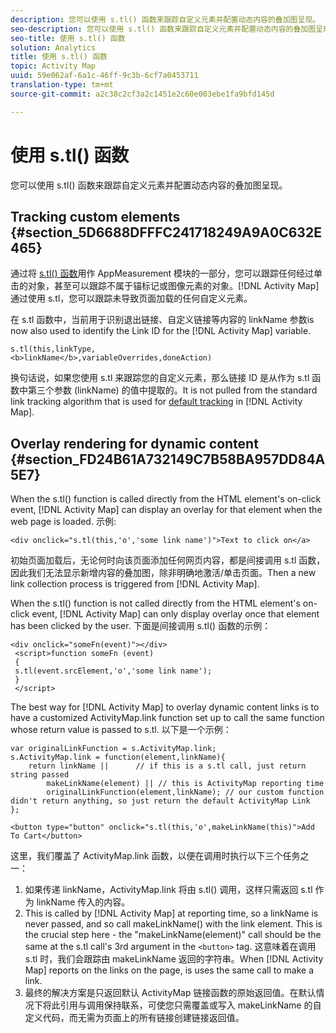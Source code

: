 ```yaml
---
description: 您可以使用 s.tl() 函数来跟踪自定义元素并配置动态内容的叠加图呈现。
seo-description: 您可以使用 s.tl() 函数来跟踪自定义元素并配置动态内容的叠加图呈现。
seo-title: 使用 s.tl() 函数
solution: Analytics
title: 使用 s.tl() 函数
topic: Activity Map
uuid: 59e062af-6a1c-46ff-9c3b-6cf7a0453711
translation-type: tm+mt
source-git-commit: a2c38c2cf3a2c1451e2c60e003ebe1fa9bfd145d

---
```



# 使用 s.tl() 函数

您可以使用 s.tl() 函数来跟踪自定义元素并配置动态内容的叠加图呈现。

## Tracking custom elements {#section_5D6688DFFFC241718249A9A0C632E465}

通过将 [s.tl() 函数](https://marketing.adobe.com/resources/help/en_US/sc/implement/function_tl.html)用作 AppMeasurement 模块的一部分，您可以跟踪任何经过单击的对象，甚至可以跟踪不属于锚标记或图像元素的对象。[!DNL Activity Map]通过使用 s.tl，您可以跟踪未导致页面加载的任何自定义元素。

在 s.tl 函数中，当前用于识别退出链接、自定义链接等内容的 linkName 参数is now also used to identify the Link ID for the [!DNL Activity Map] variable.

```
s.tl(this,linkType, 
<b>linkName</b>,variableOverrides,doneAction)
```

换句话说，如果您使用 s.tl 来跟踪您的自定义元素，那么链接 ID 是从作为 s.tl 函数中第三个参数 (linkName) 的值中提取的。It is not pulled from the standard link tracking algorithm that is used for [default tracking](/help/analyze/activity-map/activitymap-link-tracking/activitymap-link-tracking-methodology.md) in [!DNL Activity Map].

## Overlay rendering for dynamic content {#section_FD24B61A732149C7B58BA957DD84A5E7}

When the s.tl() function is called directly from the HTML element's on-click event, [!DNL Activity Map] can display an overlay for that element when the web page is loaded. 示例:

```
<div onclick="s.tl(this,'o','some link name')">Text to click on</a>
```

初始页面加载后，无论何时向该页面添加任何网页内容，都是间接调用 s.tl 函数，因此我们无法显示新增内容的叠加图，除非明确地激活/单击页面。Then a new link collection process is triggered from [!DNL Activity Map].

When the s.tl() function is not called directly from the HTML element's on-click event, [!DNL Activity Map] can only display overlay once that element has been clicked by the user. 下面是间接调用 s.tl() 函数的示例：

```
<div onclick="someFn(event)"></div> 
 <script>function someFn (event) 
 {    
 s.tl(event.srcElement,'o','some link name'); 
 } 
 </script>
```

The best way for [!DNL Activity Map] to overlay dynamic content links is to have a customized ActivityMap.link function set up to call the same function whose return value is passed to s.tl. 以下是一个示例：

```
var originalLinkFunction = s.ActivityMap.link; 
s.ActivityMap.link = function(element,linkName){ 
    return linkName ||      // if this is a s.tl call, just return string passed 
        makeLinkName(element) || // this is ActivityMap reporting time 
        originalLinkFunction(element,linkName); // our custom function didn't return anything, so just return the default ActivityMap Link 
};
```

```
<button type="button" onclick="s.tl(this,'o',makeLinkName(this)">Add To Cart</button>
```

这里，我们覆盖了 ActivityMap.link 函数，以便在调用时执行以下三个任务之一：

1. 如果传递 linkName，ActivityMap.link 将由 s.tl() 调用，这样只需返回 s.tl 作为 linkName 传入的内容。
1. This is called by [!DNL Activity Map] at reporting time, so a linkName is never passed, and so call makeLinkName() with the link element. This is the crucial step here - the "makeLinkName(element)" call should be the same at the s.tl call's 3rd argument in the `<button>` tag. 这意味着在调用 s.tl 时，我们会跟踪由 makeLinkName 返回的字符串。When [!DNL Activity Map] reports on the links on the page, is uses the same call to make a link.
1. 最终的解决方案是只返回默认 ActivityMap 链接函数的原始返回值。在默认情况下将此引用与调用保持联系，可使您只需覆盖或写入 makeLinkName 的自定义代码，而无需为页面上的所有链接创建链接返回值。
